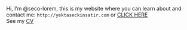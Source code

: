 Hi, I’m @seco-lorem, this is my website where you can learn about and contact me: ```http://yektaseckinsatir.com``` or [CLICK HERE](http://yektaseckinsatir.com/)\
See my [CV](https://yektaseckinsatir.com/CV%20-%20Yekta%20Se%C3%A7kin%20Sat%C4%B1r.pdf)

